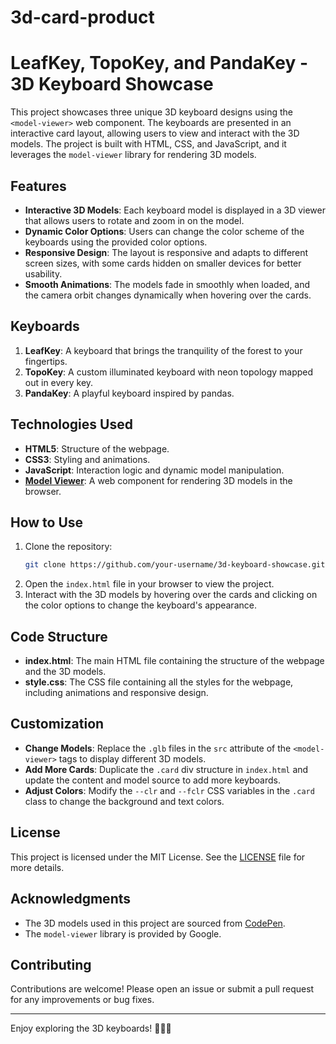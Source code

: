 # 3d-card-product

# LeafKey, TopoKey, and PandaKey - 3D Keyboard Showcase

This project showcases three unique 3D keyboard designs using the `<model-viewer>` web component. The keyboards are presented in an interactive card layout, allowing users to view and interact with the 3D models. The project is built with HTML, CSS, and JavaScript, and it leverages the `model-viewer` library for rendering 3D models.

## Features

- **Interactive 3D Models**: Each keyboard model is displayed in a 3D viewer that allows users to rotate and zoom in on the model.
- **Dynamic Color Options**: Users can change the color scheme of the keyboards using the provided color options.
- **Responsive Design**: The layout is responsive and adapts to different screen sizes, with some cards hidden on smaller devices for better usability.
- **Smooth Animations**: The models fade in smoothly when loaded, and the camera orbit changes dynamically when hovering over the cards.

## Keyboards

1. **LeafKey**: A keyboard that brings the tranquility of the forest to your fingertips.
2. **TopoKey**: A custom illuminated keyboard with neon topology mapped out in every key.
3. **PandaKey**: A playful keyboard inspired by pandas.

## Technologies Used

- **HTML5**: Structure of the webpage.
- **CSS3**: Styling and animations.
- **JavaScript**: Interaction logic and dynamic model manipulation.
- **[Model Viewer](https://modelviewer.dev/)**: A web component for rendering 3D models in the browser.

## How to Use

1. Clone the repository:
   ```bash
   git clone https://github.com/your-username/3d-keyboard-showcase.git
   ```
2. Open the `index.html` file in your browser to view the project.
3. Interact with the 3D models by hovering over the cards and clicking on the color options to change the keyboard's appearance.

## Code Structure

- **index.html**: The main HTML file containing the structure of the webpage and the 3D models.
- **style.css**: The CSS file containing all the styles for the webpage, including animations and responsive design.

## Customization

- **Change Models**: Replace the `.glb` files in the `src` attribute of the `<model-viewer>` tags to display different 3D models.
- **Add More Cards**: Duplicate the `.card` div structure in `index.html` and update the content and model source to add more keyboards.
- **Adjust Colors**: Modify the `--clr` and `--fclr` CSS variables in the `.card` class to change the background and text colors.

## License

This project is licensed under the MIT License. See the [LICENSE](LICENSE) file for more details.

## Acknowledgments

- The 3D models used in this project are sourced from [CodePen](https://codepen.io/RAFA3L/pen/VYZrvjM).
- The `model-viewer` library is provided by Google.

## Contributing

Contributions are welcome! Please open an issue or submit a pull request for any improvements or bug fixes.

---

Enjoy exploring the 3D keyboards! 🌿🎹🐼
